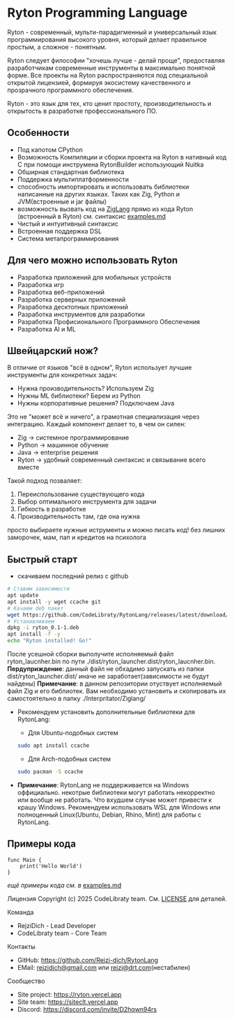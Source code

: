 # Ryton Programming Language

Ryton - современный, мульти-парадигменный и универсальный язык программирования высокого уровня, который делает правильное простым, а сложное - понятным.

Ryton следует философии "хочешь лучше - делай проще", предоставляя разработчикам современные инструменты в максимально понятной форме. Все проекты на Ryton распространяются под специальной открытой лицензией, формируя экосистему качественного и прозрачного программного обеспечения.

Ryton - это язык для тех, кто ценит простоту, производительность и открытость в разработке профессионального ПО.

## Особенности

- Под капотом CPython
- Возможность Компиляции и сборки проекта на Ryton в нативный код C при помощи инструмена RytonBuilder использующий Nuitka
- Обширная стандартная библиотека
- Поддержка мультиплатформенности
- способность импортировать и использовать библиотеки написанные на других языках. Таких как Zig, Python и JVM(встроенные и jar файлы)
- возможность вызвать код на [ZigLang](https://github.com/ziglang/zig) прямо из кода Ryton (встроенный в Ryton) см. синтаксис [examples.md](examples.md)
- Чистый и интуитивный синтаксис
- Встроенная поддержка DSL
- Система метапрограммирования

## Для чего можно использовать Ryton
- Разработка приложений для мобильных устройств
- Разработка игр
- Разработка веб-приложений
- Разработка серверных приложений
- Разработка десктопных приложений
- Разработка инструментов для разработки
- Разработка Профисионального Программного Обеспечения
- Разработка AI и ML

## Швейцарский нож?
В отличие от языков "всё в одном", Ryton использует лучшие инструменты для конкретных задач:

- Нужна производительность? Используем Zig
- Нужны ML библиотеки? Берем из Python
- Нужны корпоративные решения? Подключаем Java

Это не "может всё и ничего", а грамотная специализация через интеграцию. Каждый компонент делает то, в чем он силен:
- Zig -> системное программирование
- Python -> машинное обучение
- Java -> enterprise решения
- Ryton -> удобный современный синтаксис и связывание всего вместе

Такой подход позваляет:
1. Переиспользование существующего кода
2. Выбор оптимального инструмента для задачи
3. Гибкость в разработке
4. Производительность там, где она нужна

просто выбираете нужные иструменты и можно писать код! без лишних заморочек, мам, пап и кредитов на психолога

## Быстрый старт
- скачиваем последний релиз с github
```bash
# Ставим зависимости
apt update
apt install -y wget ccache git
# Качаем deb пакет
wget https://github.com/CodeLibraty/RytonLang/releases/latest/download/ryton_0.1-1.deb
# Устанавливаем
dpkg -i ryton_0.1-1.deb
apt install -f -y
echo "Ryton installed! Go!"
```

После усешной сборки выполучите исполняемый файл ryton_laucnher.bin по пути ./dist/ryton_launcher.dist/ryton_laucnher.bin.
**Пердуприждение**: данный файл не обхадимо запускать из папки dist/ryton_launcher.dist/ иначе не заработает(зависимости не будут найдены)
**Примечание**: в данном репозитории отуствует исполняемый файл Zig и его библиотек. Вам необходимо установить и скопировать их самостоятельно в папку ./Interpritator/Ziglang/

- Рекомендуем установить дополнительные библиотеки для RytonLang:
  - Для Ubuntu-подобных систем
   ```bash
   sudo apt install ccache
   ```
  - Для Arch-подобных систем
   ```bash
   sudo pacman -S ccache
   ```

- **Примечание**: RytonLang не поддерживается на Windows оффициально. некотрые библиотеки могут работать некорректно или вообще не работать. Что вхудшем случае может привести к крашу Windows.
Рекомендуем использовать WSL для Windows или полноценный Linux(Ubuntu, Debian, Rhino, Mint) для работы с RytonLang.

## Примеры кода
```ryton
func Main {
    print('Hello World')
}
```
*ещё примеры кода см. в* [examples.md](examples.md)

Лицензия
Copyright (c) 2025 CodeLibraty team. См. [LICENSE](LICENSE.ru) для деталей.

Команда
- RejziDich - Lead Developer
- CodeLibraty team - Core Team

Контакты
- GitHub: https://github.com/Rejzi-dich/RytonLang
- EMail:  rejzidich@gmail.com или rejzi@drt.com(нестабилен)

Сообщество
- Site project: https://ryton.vercel.app
- Site team:    https://siteclt.vercel.app
- Discord:      https://discord.com/invite/D2hqwn94rs


